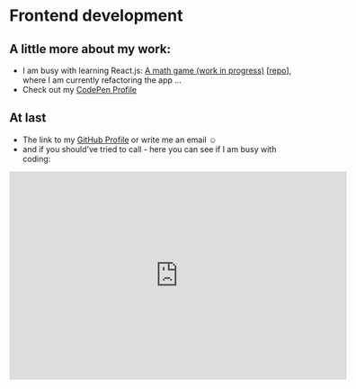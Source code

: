 # Frontend development

## A little more about my work:
- I am busy with learning React.js: [A math game (work in progress)](https://rb-math-game.netlify.com) [[repo](https://github.com/raphael-brand/react-game)], where I am currently refactoring the app ...
- Check out my [CodePen Profile](https://codepen.io/ioio)
## At last
- The link to my [GitHub Profile](https://git.io/vHPJ9)
or write me an email :relaxed:
- and if you should've tried to call - here you can see if I am busy with coding:

<iframe src='https://codealike.com/Profile/FactsWidget/shptrs' frameborder='0' scrolling='no' marginheight='0' marginwidth='0' width='600px' height='370px'></iframe>
